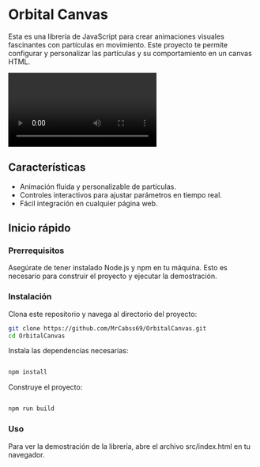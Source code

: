 # Orbital Canvas

Esta es una librería de JavaScript para crear animaciones visuales fascinantes con partículas en movimiento. Este proyecto te permite configurar y personalizar las partículas y su comportamiento en un canvas HTML.


<video src="resources/6.mp4" controls title="Title"></video>


## Características

- Animación fluida y personalizable de partículas.
- Controles interactivos para ajustar parámetros en tiempo real.
- Fácil integración en cualquier página web.

## Inicio rápido

### Prerrequisitos

Asegúrate de tener instalado Node.js y npm en tu máquina. Esto es necesario para construir el proyecto y ejecutar la demostración.

### Instalación

Clona este repositorio y navega al directorio del proyecto:

```bash
git clone https://github.com/MrCabss69/OrbitalCanvas.git
cd OrbitalCanvas
```
Instala las dependencias necesarias:

```bash

npm install
```

Construye el proyecto:

```bash

npm run build
```

### Uso

Para ver la demostración de la librería, abre el archivo src/index.html en tu navegador.